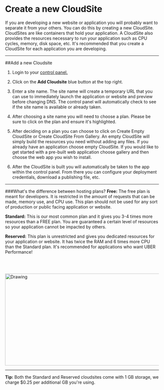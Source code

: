 Create a new CloudSite
==================

If you are developing a new website or application you will probably want to separate it from your others. You can do this by creating a new CloudSite. CloudSites are like containers that hold your application. A CloudSite also provides the resources necessary to run your application such as CPU cycles, memory, disk space, etc. It's recommended that you create a CloudSite for each application you are developing.  

----------

##Add a new Cloudsite 

  1. Login to your [control panel.](https://my.gearhost.com/account/login)
 
  2. Click on the **Add Cloudsite** blue button at the top right.
 
  3. Enter a site name. The site name will create a temporary URL that you can use to immediately launch the application or website and preview before changing DNS. The control panel will automatically check to see if the site name is available or already taken.
 
  4. After choosing a site name you will need to choose a plan. Please be sure to click on the plan and ensure it's highlighted.
 
  5. After deciding on a plan you can choose to click on Create Empty CloudSite or Create CloudSite From Gallery. An empty CloudSite will simply build the resources you need without adding any files. If you already have an application choose empty CloudSite. If you would like to get started with a pre-built web application choose gallery and then choose the web app you wish to install. 
  6. After the CloudSite is built you will automatically be taken to the app within the control panel. From there you can configure your deployment credentials, download a publishing file, etc. 


----------

###What's the difference between hosting plans?
**Free:** The free plan is meant for developers. It is restricted in the amount of requests that can be made, memory use, and CPU use. This plan should not be used for any sort of production or public facing application or website. 

 **Standard:** This is our most common plan and it gives you 3-4 times more resources than a FREE plan. You are guaranteed a certain level of resources so your application cannot be impacted by others. 

 **Reserved:** This plan is unrestricted and gives you dedicated resources for your application or website. It has twice the RAM and 6 times more CPU than the Standard plan. It's recommended for applications who want UBER Performance!

<br></br>

<img src="https://raw.githubusercontent.com/GearHost/docs/master/Images/plan_diff_chart.PNG" alt="Drawing" style="height: 300px; width: 750px;"/> 


----------
**Tip:** Both the Standard and Reserved cloudsites come with 1 GB storage, we charge $0.25 per additional GB you're using.

